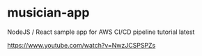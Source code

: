 # musician-app
NodeJS / React sample app for AWS CI/CD pipeline tutorial latest

https://www.youtube.com/watch?v=NwzJCSPSPZs

